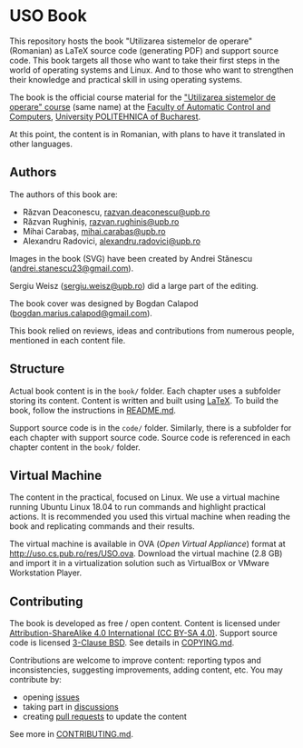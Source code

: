 # USO Book

This repository hosts the book "Utilizarea sistemelor de operare" (Romanian) as LaTeX source code (generating PDF) and support source code.
This book targets all those who want to take their first steps in the world of operating systems and Linux.
And to those who want to strengthen their knowledge and practical skill in using operating systems.

The book is the official course material for the ["Utilizarea sistemelor de operare" course](https://ocw.cs.pub.ro/courses/uso) (same name) at the [Faculty of Automatic Control and Computers](https://acs.pub.ro/), [University POLITEHNICA of Bucharest](https://upb.ro/).

At this point, the content is in Romanian, with plans to have it translated in other languages.

## Authors

The authors of this book are:

* Răzvan Deaconescu, razvan.deaconescu@upb.ro
* Răzvan Rughiniș, razvan.rughinis@upb.ro
* Mihai Carabaș, mihai.carabas@upb.ro
* Alexandru Radovici, alexandru.radovici@upb.ro

Images in the book (SVG) have been created by Andrei Stănescu (andrei.stanescu23@gmail.com).

Sergiu Weisz (sergiu.weisz@upb.ro) did a large part of the editing.

The book cover was designed by Bogdan Calapod (bogdan.marius.calapod@gmail.com).

This book relied on reviews, ideas and contributions from numerous people, mentioned in each content file.

## Structure

Actual book content is in the `book/` folder.
Each chapter uses a subfolder storing its content.
Content is written and built using [LaTeX](https://www.latex-project.org/).
To build the book, follow the instructions in [README.md](book/README.md).

Support source code is in the `code/` folder.
Similarly, there is a subfolder for each chapter with support source code.
Source code is referenced in each chapter content in the `book/` folder.

## Virtual Machine

The content in the practical, focused on Linux.
We use a virtual machine running Ubuntu Linux 18.04 to run commands and highlight practical actions.
It is recommended you used this virtual machine when reading the book and replicating commands and their results.

The virtual machine is available in OVA (*Open Virtual Appliance*) format at http://uso.cs.pub.ro/res/USO.ova.
Download the virtual machine (2.8 GB) and import it in a virtualization solution such as VirtualBox or VMware Workstation Player.

## Contributing

The book is developed as free / open content.
Content is licensed under [Attribution-ShareAlike 4.0 International (CC BY-SA 4.0)](https://creativecommons.org/licenses/by-sa/4.0/).
Support source code is licensed [3-Clause BSD](https://opensource.org/licenses/BSD-3-Clause).
See details in [COPYING.md](COPYING.md).

Contributions are welcome to improve content: reporting typos and inconsistencies, suggesting improvements, adding content, etc.
You may contribute by:

* opening [issues](https://github.com/systems-cs-pub-ro/carte-uso/issues)
* taking part in [discussions](https://github.com/systems-cs-pub-ro/carte-uso/discussions)
* creating [pull requests](https://github.com/systems-cs-pub-ro/carte-uso/pulls) to update the content

See more in [CONTRIBUTING.md](CONTRIBUTING.md).
